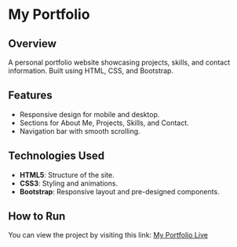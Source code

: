 # My Portfolio

## Overview
A personal portfolio website showcasing projects, skills, and contact information. Built using HTML, CSS, and Bootstrap.

## Features
- Responsive design for mobile and desktop.
- Sections for About Me, Projects, Skills, and Contact.
- Navigation bar with smooth scrolling.

## Technologies Used
- **HTML5**: Structure of the site.
- **CSS3**: Styling and animations.
- **Bootstrap**: Responsive layout and pre-designed components.

## How to Run
You can view the project by visiting this link: [My Portfolio Live](https://sreeraj100.github.io/Portfolio/)
